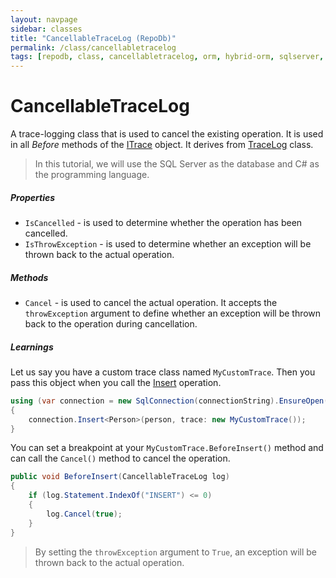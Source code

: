 ```yaml
---
layout: navpage
sidebar: classes
title: "CancellableTraceLog (RepoDb)"
permalink: /class/cancellabletracelog
tags: [repodb, class, cancellabletracelog, orm, hybrid-orm, sqlserver, sqlite, mysql, postgresql]
---
```


# CancellableTraceLog

A trace-logging class that is used to cancel the existing operation. It is used in all *Before* methods of the [ITrace](/interface/itrace) object. It derives from [TraceLog](/class/tracelog) class.

> In this tutorial, we will use the SQL Server as the database and C# as the programming language.

##### Properties

- `IsCancelled` - is used to determine whether the operation has been cancelled.
- `IsThrowException` - is used to determine whether an exception will be thrown back to the actual operation.

##### Methods

- `Cancel` - is used to cancel the actual operation. It accepts the `throwException` argument to define whether an exception will be thrown back to the operation during cancellation.

##### Learnings

Let us say you have a custom trace class named `MyCustomTrace`. Then you pass this object when you call the [Insert](/operation/insert) operation.

```csharp
using (var connection = new SqlConnection(connectionString).EnsureOpen())
{
    connection.Insert<Person>(person, trace: new MyCustomTrace());
}
```

You can set a breakpoint at your `MyCustomTrace.BeforeInsert()` method and can call the `Cancel()` method to cancel the operation.

```csharp
public void BeforeInsert(CancellableTraceLog log)
{
    if (log.Statement.IndexOf("INSERT") <= 0)
    {
        log.Cancel(true);
    }
}
```

> By setting the `throwException` argument to `True`, an exception will be thrown back to the actual operation.
